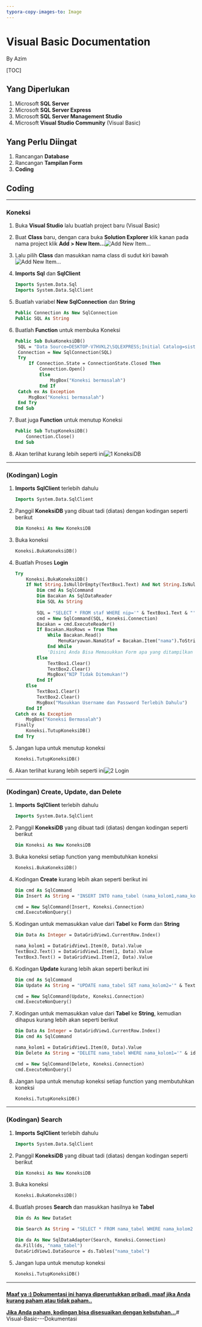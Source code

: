 ```yaml
---
typora-copy-images-to: Image
---
```


# Visual Basic Documentation 

By Azim



[TOC]



## Yang Diperlukan

1. Microsoft **SQL Server**
2. Microsoft **SQL Server Express**
3. Microsoft **SQL Server Management Studio**
4. Microsoft **Visual Studio Community** (Visual Basic)

## Yang Perlu Diingat

1. Rancangan **Database**
2. Rancangan **Tampilan Form**
3. **Coding**

## 

## Coding

------

### Koneksi

1. Buka **Visual Studio** lalu buatlah project baru (Visual Basic)

2. Buat **Class** baru, dengan cara buka **Solution Explorer** klik kanan pada nama project klik **Add > New Item...**![Add New Item...](https://github.com/azimko/Visual-Basic---Dokumentasi/blob/master/Image/Add%20New%20Item....png)

3. Lalu pilih **Class** dan masukkan nama class di sudut kiri bawah![Add New Item...](Image/Class%20-%20KoneksiDB.png)

4. **Imports** **Sql** dan **SqlClient**

   ```vb
   Imports System.Data.Sql
   Imports System.Data.SqlClient
   ```

5. Buatlah variabel **New SqlConnection** dan **String**

   ```vb
   Public Connection As New SqlConnection
   Public SQL As String
   ```

6. Buatlah **Function** untuk membuka Koneksi

   ```vb
   Public Sub BukaKoneksiDB()
   	SQL = "Data Source=DESKTOP-V7HVKL2\SQLEXPRESS;Initial Catalog=sistem_informasi;Integrated Security=True"
   	Connection = New SqlConnection(SQL)
   	Try
   		If Connection.State = ConnectionState.Closed Then
   			Connection.Open()
            Else
            	MsgBox("Koneksi bermasalah")
            End If
   	Catch ex As Exception
   		MsgBox("Koneksi bermasalah")
   	End Try
   End Sub
   ```

7. Buat juga **Function** untuk menutup Koneksi

   ```vb
   Public Sub TutupKoneksiDB()
       Connection.Close()
   End Sub
   ```

8. Akan terlihat kurang lebih seperti ini![1 KoneksiDB](https://github.com/azimko/Visual-Basic---Dokumentasi/blob/master/Image/1%20KoneksiDB.png)

------

### (Kodingan) Login

1. **Imports** **SqlClient** terlebih dahulu

   ```vb
   Imports System.Data.SqlClient
   ```

2. Panggil **KoneksiDB** yang dibuat tadi (diatas) dengan kodingan seperti berikut

   ```vb
   Dim Koneksi As New KoneksiDB
   ```

3. Buka koneksi

   ```vb
   Koneksi.BukaKoneksiDB()
   ```

4. Buatlah Proses **Login**

   ```vb
   Try
       Koneksi.BukaKoneksiDB()
       If Not String.IsNullOrEmpty(TextBox1.Text) And Not String.IsNullOrEmpty(TextBox2.Text) Then
           Dim cmd As SqlCommand
           Dim Bacakan As SqlDataReader
           Dim SQL As String
           
           SQL = "SELECT * FROM staf WHERE nip='" & TextBox1.Text & "' AND password='" & TextBox2.Text & "'"
           cmd = New SqlCommand(SQL, Koneksi.Connection)
           Bacakan = cmd.ExecuteReader()
           If Bacakan.HasRows = True Then
               While Bacakan.Read()
                   MenuKaryawan.NamaStaf = Bacakan.Item("nama").ToString()
               End While
               'Disini Anda Bisa Memasukkan Form apa yang ditampilkan setelah login
           Else
               TextBox1.Clear()
               TextBox2.Clear()
               MsgBox("NIP Tidak Ditemukan!")
           End If
       Else
           TextBox1.Clear()
           TextBox2.Clear()
           MsgBox("Masukkan Username dan Password Terlebih Dahulu")
       End If
   Catch ex As Exception
       MsgBox("Koneksi Bermasalah")
   Finally
       Koneksi.TutupKoneksiDB()
   End Try
   ```

5. Jangan lupa untuk menutup koneksi

   ```vb
   Koneksi.TutupKoneksiDB()
   ```

6. Akan terlihat  kurang lebih seperti ini![2 Login](https://github.com/azimko/Visual-Basic---Dokumentasi/blob/master/Image/2%20Login.png)

------

### (Kodingan) Create, Update, dan Delete

1. **Imports** **SqlClient** terlebih dahulu

   ```vb
   Imports System.Data.SqlClient
   ```

2. Panggil **KoneksiDB** yang dibuat tadi (diatas) dengan kodingan seperti berikut

   ```vb
   Dim Koneksi As New KoneksiDB
   ```

3. Buka koneksi setiap function yang membutuhkan koneksi

   ```vb
   Koneksi.BukaKoneksiDB()
   ```

4. Kodingan **Create** kurang lebih akan seperti berikut ini

   ```vb
   Dim cmd As SqlCommand
   Dim Insert As String = "INSERT INTO nama_tabel (nama_kolom1,nama_kolom2,nama_kolom3) VALUES ('" & TextBox1.Text() & "','" & TextBox2.Text() & "','" & TextBox3.Text() & "')"
   
   cmd = New SqlCommand(Insert, Koneksi.Connection)
   cmd.ExecuteNonQuery()
   ```

5. Kodingan untuk memasukkan value dari **Tabel** ke **Form** dan **String**

   ```vb
   Dim Data As Integer = DataGridView1.CurrentRow.Index()
   
   nama_kolom1 = DataGridView1.Item(0, Data).Value
   TextBox2.Text() = DataGridView1.Item(1, Data).Value
   TextBox3.Text() = DataGridView1.Item(2, Data).Value
   ```

6. Kodingan **Update** kurang lebih akan seperti berikut ini

   ```vb
   Dim cmd As SqlCommand
   Dim Update As String = "UPDATE nama_tabel SET nama_kolom2='" & TextBox2.Text() & "',nama_kolom3='" & TextBox3.Text() & "' WHERE nama_kolom1='" & nama_kolom1 & "'"
   
   cmd = New SqlCommand(Update, Koneksi.Connection)
   cmd.ExecuteNonQuery()
   ```

7. Kodingan untuk memasukkan value dari **Tabel** ke **String**, kemudian dihapus kurang lebih akan seperti berikut

   ```vb
   Dim Data As Integer = DataGridView1.CurrentRow.Index()
   Dim cmd As SqlCommand
   
   nama_kolom1 = DataGridView1.Item(0, Data).Value
   Dim Delete As String = "DELETE nama_tabel WHERE nama_kolom1='" & id_jurusan & "'"
   
   cmd = New SqlCommand(Delete, Koneksi.Connection)
   cmd.ExecuteNonQuery()
   ```

   

8. Jangan lupa untuk menutup koneksi setiap function yang membutuhkan koneksi

   ```vb
   Koneksi.TutupKoneksiDB()
   ```

------

### (Kodingan) Search

1. **Imports** **SqlClient** terlebih dahulu

   ```vb
   Imports System.Data.SqlClient
   ```

2. Panggil **KoneksiDB** yang dibuat tadi (diatas) dengan kodingan seperti berikut

   ```vb
   Dim Koneksi As New KoneksiDB
   ```

3. Buka koneksi

   ```vb
   Koneksi.BukaKoneksiDB()
   ```

4. Buatlah proses **Search** dan masukkan hasilnya ke **Tabel**

   ```vb
   Dim ds As New DataSet
   
   Dim Search As String = "SELECT * FROM nama_tabel WHERE nama_kolom2 LIKE '%" & TextBox0.Text() & "%' OR nama_kolom3 LIKE '%" & TextBox0.Text() & "%'
   
   Dim da As New SqlDataAdapter(Search, Koneksi.Connection)
   da.Fill(ds, "nama_tabel")
   DataGridView1.DataSource = ds.Tables("nama_tabel")
   ```

5. Jangan lupa untuk menutup koneksi

   ```vb
   Koneksi.TutupKoneksiDB()
   ```

------

### 

**<u>Maaf ya :) Dokumentasi ini hanya diperuntukkan pribadi, maaf jika Anda kurang paham atau tidak paham..</u>**

**<u>Jika Anda paham, kodingan bisa disesuaikan dengan kebutuhan...</u>**# Visual-Basic---Dokumentasi